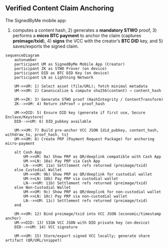 ## Verified Content Claim Anchoring

The SignedByMe mobile app:
1) computes a content hash, 2) generates a **mandatory STWO** proof, 3) performs a **micro BTC payment** to anchor the claim (captures **preimage/txid**), 4) **signs** the VCC with the creator’s **BTC DID** key, and 5) saves/exports the signed claim.  

```mermaid
sequenceDiagram
    autonumber
    participant UM as SignedByMe Mobile App (Creator)
    participant ZK as STWO Prover (on device)
    participant DID as BTC DID Key (on device)
    participant LN as Lightning Network

    UM->>UM: 1) Select asset (file/URL); fetch minimal metadata
    UM->>UM: 2) Canonicalize & compute sha256(content) → content_hash

    UM->>ZK: 3) Generate STWO proof (HashIntegrity / ContentTransform)
    ZK-->>UM: 4) Return zkProof → proof_hash

    UM->>DID: 5) Ensure DID key (generate if first use, Secure Enclave/Keystore)
    DID-->>UM: 6) DID_pubkey available

    UM->>UM: 7) Build pre-anchor VCC JSON {did_pubkey, content_hash, withdraw_to, proof_hash, ts}
    UM->>UM: 8) Create PRP (Payment Request Package) for anchoring micro-payment

    alt Cash App
        UM->>UM: 9a) Show PRP as QR/deeplink compatible with Cash App
        UM->>LN: 10a) Pay PRP via Cash App
        LN-->>UM: 11a) Settlement refs returned (preimage/txid)
    else Custodial Wallet
        UM->>UM: 9b) Show PRP as QR/deeplink for custodial wallet
        UM->>LN: 10b) Pay PRP via custodial wallet
        LN-->>UM: 11b) Settlement refs returned (preimage/txid)
    else Non-Custodial Wallet
        UM->>UM: 9c) Show PRP as QR/deeplink for non-custodial wallet
        UM->>LN: 10c) Pay PRP via non-custodial wallet
        LN-->>UM: 11c) Settlement refs returned (preimage/txid)
    end

    UM->>UM: 12) Bind preimage/txid into VCC JSON (economic/timestamp anchor)
    UM->>DID: 13) SIGN VCC JSON with DID private key (on-device)
    DID-->>UM: 14) VCC signature

    UM->>UM: 15) Store/export signed VCC locally; generate share artifact (QR/URL/snippet)
